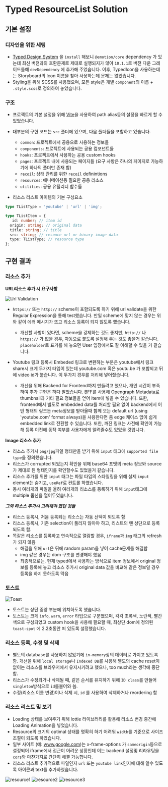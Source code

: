# Typed ResourceList Solution

## 기본 설정

### 디자인을 위한 세팅
* [Typed Design System](https://www.npmjs.com/package/typed-design-system) 을 `install` 해보니 `@emotion/core` dependency 가 있는데 최신 버전과의 호환문제로 제대로 실행되지가 않아 ``10.1.1``로 버전 다운 그레이드를해 ``devDependency`` 에 추가해 주었습니다. 이후, TypedIcon을 사용하는데는 Storyboard의 Icon 이름을 찾아 사용하는데 문제는 없었습니다.
* Styling을 위해 SCSS를 사용했으며, 모든 style은 개별 `component`의 이름 + `.style.scss`로 정의하여 놓았습니다.


### 구조
* 프로젝트의 기본 설정을 위해 [Vite](https://vitejs.dev/)을 사용하여 path alias등의 설정을 빠르게 할 수 있었습니다. 
* 대부분의 구현 코드는 `src` 폴더에 있으며, 다음 폴더들을 포함하고 있습니다.
    * `common`: 프로젝트에서 공용으로 사용하는 정보들
    * `components`: 프로젝트에 사용되는 공용 컴포넌트들
    * `hooks`: 프로젝트에서 사용하는 공용 custom hooks
    * `pages`: 프로젝트 내에 사용되는 페이지들 (요구 사항은 하나의 페이지로 가능하기에 하나의 폴더만 존재 함)
    * `recoil`: 상태 관리를 위한 `recoil` definintions
    * `resources`: 애니메이션등 필요한 공용 리소스
    * `utilities`: 공용 유틸리티 함수들

* 리소스 리스트 아이템의 기본 구성요소

```typescript
type TListType = 'youtube' | 'url' | 'img';

type TListItem = {
   id: number; // item id
  origin: string; // original data
  title: string; // title
  src: string; // resouce url or binary image data
  type: TListType; // resource type
};

```


## 구현 결과

### 리소스 추가

**URL리소스 추가 시 요구사항**

![Url Validation](https://github.com/ldsrogan/images/assets/3027110/d5da5fd3-6b53-452c-b3ae-74ad8d0c5b7d)

* `https://` 또는 `http://` scheme이 포함되도록 하기 위해 url  validate을 위한 Regular Expression을 통해 test했습니다. 만일 scheme에 맞지 않는 경우는 위와 같이 에러 메시지가 뜨고 리소스 등록이 되지 않도록 했습니다.
    * 개선할 사항이 있다면, scheme을 강제하는 것도 좋지만, `http://` 나 `https://` 가 없을 경우, 자동으로 붙도록 설정해 주는 것도 좋을거 같습니다. `placeholder`로 표기를 해 놓으면 User 입장에서도 잘 이해할 수 있을 거 같습니다.

* Youtube 링크 등록시 Embeded 링크로 변환하는 부분은 youtube에서 링크 share시 크게 두가지 타입이 있는데 youtube.com 혹은 youtu.be 가 포함되고 뒤에 video id가 붙습니다. 이 두가지 경우를 처리해 넣어줬습니다.
    * 개선을 위해 Backend for Frontend까지 만들려고 했으나, 개인 시간이 부족하여 추가 구현은 하다 말았습니다. BFF를 사용해 Opengraph Metadata로 thumbnail과 기타 필요 정보들을 얻어 item에 넣을 수 있습니다. 또한, frontend에서 별도로 embedded data를 처리할 필요 없이 backend에서 어떤 형태의 링크든 meta정보를 받아올때 함께 오는 default url (using 'youtube.com' format always)을 사용한다면 좀 edge 케이스 없이 쉽게 embedded link로 전환할 수 있습니다. 또한, 깨진 링크는 사전에 확인이 가능해 등록 이전에 동작 여부를 사용자에게 알려줄수도 있었을 것입니다.

**Image 리소스 추가**
* 리소스 추가시 `png/jpg`파일 형태만을 받기 위해 `input` 태그에 `supported file type`을 정의했습니다.
* 리소스가 corrupted 되었는지 확인을 위해 base64 포멧의 meta 정보와 source가 제대로 된 형태인지를 확인할수도 있었을거 같습니다.
* 리소스 추가를 위한 `input` 태그는 파일 타입의 스타일링을 위해 실제 `input` element는 숨기고, `useRef`로 컨트롤 하였습니다. 
* 동시 여러개의 파일을 올려 여러개의 리소스를 등록하기 위해 `input`태그에 multiple 옵션을 열어두었습니다.

***그외 리소스 추가시 고려해야 했던 것들***
* 리소스 등록시, 처음 등록되는 리소스는 자동 선택이 되도록 함
* 리소스 등록시, 기존 selection이 풀리지 않아야 하고, 리스트의 맨 상단으로 등록되도록 함.
* 똑같은 리소스를 등록하고 연속적으로 열람할 경우, `iframe`과 `img` 태그의 refresh가 되지 않음
    * 해결을 위해 `url`은 뒤에 random param을 넣어 cache문제를 해결함
    * img 같은 경우는 dom 구조를 변경해야 했음
    * 최종적으로는, 현재 typed에서 사용하는 방식으로 item 정보에서 original 정보를 등록해 놓고 리소스 추가시 original data 값을 비교해 같은 정보일 경우 등록을 하지 못하도록 막음


### 토스트
![Toast](https://github.com/ldsrogan/images/assets/3027110/c560ba31-470e-42d5-880b-126f7dbc18b8)

* 토스트는 상단 중앙 부분에 위치하도록 했습니다.
* 토스트는 크게 `info`, `warn`, `error` 타입으로 구분했으며, 각각 초록색, 노란색, 빨간색으로 구성되었고 custom hook을 사용해 필요할 때, 최상단 dom에 정의된 `toast-spot` 에 2.2초동안 떠 있도록 설정했습니다. 

### 리소스 등록, 수정 및 삭제
* 별도의 database를 사용하지 않았기에 `in-memory`상의 데이터로 가지고 있도록 함. 개선을 위해 `local storage`나 `Indexed DB`를 사용해 별도의 cache reset이 없이는 리소스를 브라우저에서 유지시키려고 했으나, too much라는 생각에 중단함.
* 리소스가 수정되거나 삭제될 때, 같은 순서를 유지하기 위해 `ID class`를 만들어 `singleton`방식으로 `id`를불어와 씀.
* 수정(리소스 이름 변경)이나 삭제 시, `id` 를 사용하여 삭제하거나 reordering 함


### 리소스 리스트 및 보기
* Loading 상태를 보여주기 위해 lottie 라이브러리를 활용해 리소스 변경 중간에 Loading Animation을 넣었습니다.
* Resource의 크기의 optimal 상태를 명확히 하기 어려워 `width`를 기준으로 사이즈 조절이 되도록 하였습니다.
* 일부 사이트 (예: www.google.com)는 x-frame-options 가 `sameorigin`등으로 설정되어 iframe에서 접근이 어려운 상황인데 이는 backend 설정및 리라우팅을 `cors`와 마찬가지로 간단히 해결 가능합니다.
* 리소스 리스트 추가적으로 파일인지 `url` 또는 `youtube link`인지에 대해 알수 있도록 아이콘과 text를 추가하였습니다.

![resource1](https://github.com/ldsrogan/images/assets/3027110/781b586f-dea6-44b1-8ca5-0fb1090f5209)
![resource2](https://github.com/ldsrogan/images/assets/3027110/72de6025-894c-491c-b534-245584f396f2)
![resource3](https://github.com/ldsrogan/images/assets/3027110/b238bf27-8d73-4965-aa30-bcbba7ddb745)


